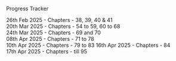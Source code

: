 Progress Tracker

26th Feb 2025 - Chapters - 38, 39, 40 & 41  
20th Mar 2025 - Chapters - 54 to 59, 60 to 68  
24th Mar 2025 - Chapters - 69 and 70  
08th Apr 2025 - Chapters - 71 to 78  
10th Apr 2025 - Chapters - 79 to 83
16th Apr 2025 - Chapters - 84  
17th Apr 2025 - Chapters - till 95
